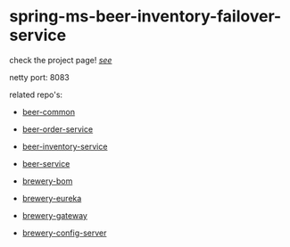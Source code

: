 # spring-ms-beer-inventory-failover-service

check the project page! [*see*](https://github.com/users/karp1k/projects/1)

netty port: 8083

related repo's: 

- [beer-common](https://github.com/karp1k/spring-ms-beer-common)

- [beer-order-service](https://github.com/karp1k/spring-ms-beer-order-service)

- [beer-inventory-service](https://github.com/karp1k/spring-ms-beer-inventory-service)

- [beer-service](https://github.com/karp1k/spring-ms-beer-service)

- [brewery-bom](https://github.com/karp1k/spring-ms-brewery-bom)

- [brewery-eureka](https://github.com/karp1k/spring-ms-brewery-eureka)

- [brewery-gateway](https://github.com/karp1k/spring-ms-brewery-gateway)

- [brewery-config-server](https://github.com/karp1k/spring-ms-brewery-config-server)
